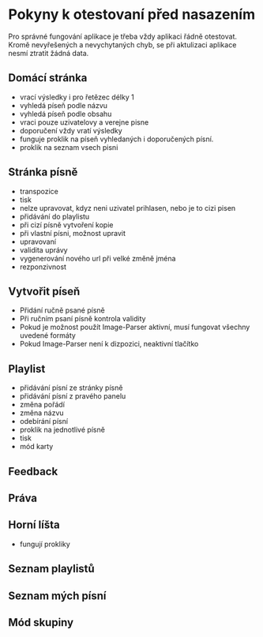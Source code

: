 # Pokyny k otestovaní před nasazením
Pro správné fungování aplikace je třeba vždy aplikaci řádně otestovat. Kromě nevyřešených a nevychytaných chyb, se při aktulizaci aplikace nesmí ztratit žádná data.

## Domácí stránka
- vrací výsledky i pro řetězec délky 1
- vyhledá píseň podle názvu
- vyhledá píseň podle obsahu
- vraci pouze uzivatelovy a verejne pisne
- doporučení vždy vratí výsledky
- funguje proklik na píseň vyhledaných i doporučených písní.
- proklik na seznam vsech pisni

## Stránka písně
- transpozice
- tisk
- nelze upravovat, kdyz neni uzivatel prihlasen, nebo je to cizi pisen
- přidávání do playlistu
- při cizí písně vytvoření kopie
- při vlastní písni, možnost upravit
- upravovaní
- validita uprávy
- vygenerování nového url při velké změně jména
- rezponzivnost

## Vytvořit píseň
- Přidání ručně psané písně
- Při ručním psaní písně kontrola validity
- Pokud je možnost použít Image-Parser aktivní, musí fungovat všechny uvedené formáty
- Pokud Image-Parser není k dizpozici, neaktivní tlačítko

## Playlist
- přidávání písní ze stránky písně
- přidávání písní z pravého panelu
- změna pořádí
- změna názvu
- odebírání písní
- proklik na jednotlivé písně
- tisk
- mód karty

## Feedback

## Práva


## Horní líšta
- fungují prokliky
  
## Seznam playlistů
## Seznam mých písní
## Mód skupiny

